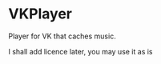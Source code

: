 VKPlayer
========

Player for VK that caches music.


I shall add licence later, you may use it as is
